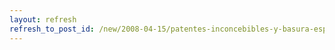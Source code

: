 ```yaml
---
layout: refresh
refresh_to_post_id: /new/2008-04-15/patentes-inconcebibles-y-basura-espacial
---
```

